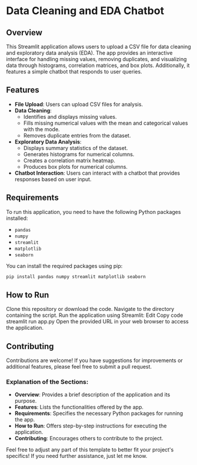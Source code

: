 # Data Cleaning and EDA Chatbot

## Overview
This Streamlit application allows users to upload a CSV file for data cleaning and exploratory data analysis (EDA). The app provides an interactive interface for handling missing values, removing duplicates, and visualizing data through histograms, correlation matrices, and box plots. Additionally, it features a simple chatbot that responds to user queries.

## Features
- **File Upload**: Users can upload CSV files for analysis.
- **Data Cleaning**:
  - Identifies and displays missing values.
  - Fills missing numerical values with the mean and categorical values with the mode.
  - Removes duplicate entries from the dataset.
- **Exploratory Data Analysis**:
  - Displays summary statistics of the dataset.
  - Generates histograms for numerical columns.
  - Creates a correlation matrix heatmap.
  - Produces box plots for numerical columns.
- **Chatbot Interaction**: Users can interact with a chatbot that provides responses based on user input.

## Requirements
To run this application, you need to have the following Python packages installed:
- `pandas`
- `numpy`
- `streamlit`
- `matplotlib`
- `seaborn`

You can install the required packages using pip:
```bash
pip install pandas numpy streamlit matplotlib seaborn
```

## How to Run
   Clone this repository or download the code.
   Navigate to the directory containing the script.
   Run the application using Streamlit:
   Edit
   Copy code
   streamlit run app.py
Open the provided URL in your web browser to access the application.


## Contributing
Contributions are welcome! If you have suggestions for improvements or additional features, please feel free to submit a pull request.


### Explanation of the Sections:
- **Overview**: Provides a brief description of the application and its purpose.
- **Features**: Lists the functionalities offered by the app.
- **Requirements**: Specifies the necessary Python packages for running the app.
- **How to Run**: Offers step-by-step instructions for executing the application.
- **Contributing**: Encourages others to contribute to the project.

Feel free to adjust any part of this template to better fit your project's specifics! If you need further assistance, just let me know.
